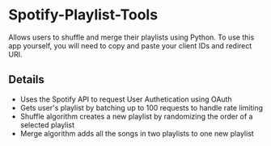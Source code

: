 # Spotify-Playlist-Tools
Allows users to shuffle and merge their playlists using Python. To use this app yourself, you will need to copy and paste your client IDs and redirect URI.

## Details
* Uses the Spotify API to request User Authetication using OAuth
* Gets user's playlist by batching up to 100 requests to handle rate limiting
* Shuffle algorithm creates a new playlist by randomizing the order of a selected playlist
* Merge algorithm adds all the songs in two playlists to one new playlist
